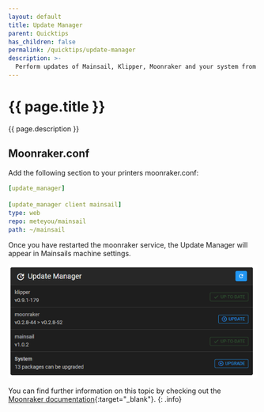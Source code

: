 ```yaml
---
layout: default
title: Update Manager
parent: Quicktips
has_children: false
permalink: /quicktips/update-manager
description: >-
  Perform updates of Mainsail, Klipper, Moonraker and your system from within Mainsail.
---
```

 
# {{ page.title }}
{{ page.description }}

## Moonraker.conf

Add the following section to your printers moonraker.conf:

```yaml
[update_manager]

[update_manager client mainsail]
type: web
repo: meteyou/mainsail
path: ~/mainsail
```

Once you have restarted the moonraker service, the Update Manager will appear in Mainsails machine settings.

![](../assets/img/quicktips/update-manager/update-manager.png)


You can find further information on this topic by checking out the [Moonraker documentation](https://github.com/Arksine/moonraker/blob/master/docs/configuration.md#update_manager){:target="_blank"}.
{: .info}
